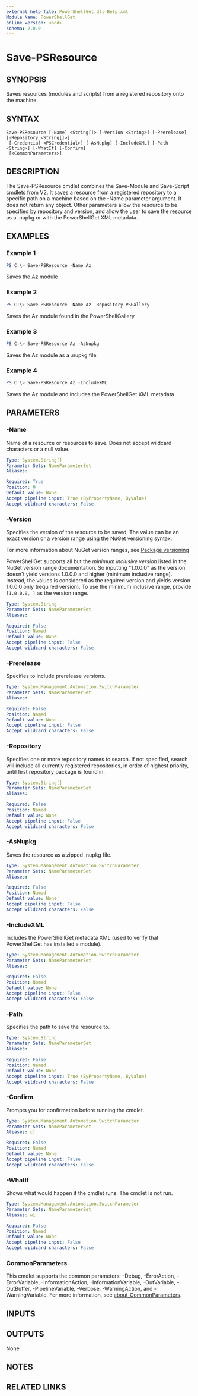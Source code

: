 ```yaml
---
external help file: PowerShellGet.dll-Help.xml
Module Name: PowerShellGet
online version: <add>
schema: 2.0.0
---
```


# Save-PSResource

## SYNOPSIS
Saves resources (modules and scripts) from a registered repository onto the machine.

## SYNTAX

```
Save-PSResource [-Name] <String[]> [-Version <String>] [-Prerelease] [-Repository <String[]>]
 [-Credential <PSCredential>] [-AsNupkg] [-IncludeXML] [-Path <String>] [-WhatIf] [-Confirm]
 [<CommonParameters>]
```

## DESCRIPTION
The Save-PSResource cmdlet combines the Save-Module and Save-Script cmdlets from V2. 
It saves a resource from a registered repository to a specific path on a machine based on the -Name parameter argument. It does not return any object. Other parameters allow the resource to be specified by repository and version, and allow the user to save the resource as a .nupkg or with the PowerShellGet XML metadata.

## EXAMPLES

### Example 1
```powershell
PS C:\> Save-PSResource -Name Az
```
Saves the Az module 

### Example 2
```powershell
PS C:\> Save-PSResource -Name Az -Repository PSGallery
```
Saves the Az module found in the PowerShellGallery

### Example 3
```powershell
PS C:\> Save-PSResource Az -AsNupkg
```
Saves the Az module as a .nupkg file

### Example 4
```powershell
PS C:\> Save-PSResource Az -IncludeXML
```
Saves the Az module and includes the PowerShellGet XML metadata

## PARAMETERS

### -Name
Name of a resource or resources to save. Does not accept wildcard characters or a null value.

```yaml
Type: System.String[]
Parameter Sets: NameParameterSet
Aliases:

Required: True
Position: 0
Default value: None
Accept pipeline input: True (ByPropertyName, ByValue)
Accept wildcard characters: False
```

### -Version
Specifies the version of the resource to be saved. The value can be an exact version or a version
range using the NuGet versioning syntax.

For more information about NuGet version ranges, see [Package versioning](/nuget/concepts/package-versioning#version-ranges)

PowerShellGet supports all but the _minimum inclusive version_ listed in the NuGet version range
documentation. So inputting "1.0.0.0" as the version doesn't yield versions 1.0.0.0 and higher
(minimum inclusive range). Instead, the values is considered as the required version and yields 
version 1.0.0.0 only (required version). To use the minimum inclusive range, provide `[1.0.0.0, ]` as 
the version range.

```yaml
Type: System.String
Parameter Sets: NameParameterSet
Aliases:

Required: False
Position: Named
Default value: None
Accept pipeline input: False
Accept wildcard characters: False
```

### -Prerelease
Specifies to include prerelease versions.

```yaml
Type: System.Management.Automation.SwitchParameter
Parameter Sets: NameParameterSet
Aliases:

Required: False
Position: Named
Default value: None
Accept pipeline input: False
Accept wildcard characters: False
```

### -Repository
Specifies one or more repository names to search.
If not specified, search will include all currently registered repositories, in order of highest priority, until first repository package is found in.

```yaml
Type: System.String[]
Parameter Sets: NameParameterSet
Aliases:

Required: False
Position: Named
Default value: None
Accept pipeline input: False
Accept wildcard characters: False
```

### -AsNupkg
Saves the resource as a zipped .nupkg file.
```yaml
Type: System.Management.Automation.SwitchParameter
Parameter Sets: NameParameterSet
Aliases:

Required: False
Position: Named
Default value: None
Accept pipeline input: False
Accept wildcard characters: False
```

### -IncludeXML
Includes the PowerShellGet metadata XML (used to verify that PowerShellGet has installed a module).

```yaml
Type: System.Management.Automation.SwitchParameter
Parameter Sets: NameParameterSet
Aliases:

Required: False
Position: Named
Default value: None
Accept pipeline input: False
Accept wildcard characters: False
```

### -Path
Specifies the path to save the resource to.

```yaml
Type: System.String
Parameter Sets: NameParameterSet
Aliases:

Required: False
Position: Named
Default value: None
Accept pipeline input: True (ByPropertyName, ByValue)
Accept wildcard characters: False
```

### -Confirm
Prompts you for confirmation before running the cmdlet.

```yaml
Type: System.Management.Automation.SwitchParameter
Parameter Sets: NameParameterSet
Aliases: cf

Required: False
Position: Named
Default value: None
Accept pipeline input: False
Accept wildcard characters: False
```

### -WhatIf
Shows what would happen if the cmdlet runs.
The cmdlet is not run.

```yaml
Type: System.Management.Automation.SwitchParameter
Parameter Sets: NameParameterSet
Aliases: wi

Required: False
Position: Named
Default value: None
Accept pipeline input: False
Accept wildcard characters: False
```

### CommonParameters
This cmdlet supports the common parameters: -Debug, -ErrorAction, -ErrorVariable, -InformationAction, -InformationVariable, -OutVariable, -OutBuffer, -PipelineVariable, -Verbose, -WarningAction, and -WarningVariable. For more information, see [about_CommonParameters](https://go.microsoft.com/fwlink/?LinkID=113216).

## INPUTS

## OUTPUTS
None

## NOTES

## RELATED LINKS

